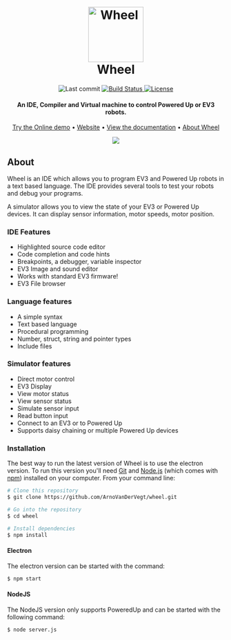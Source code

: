 <h1 align="center">
  <br>
  <a href="https://arnovandervegt.github.io/wheel/site/ide/ide.html"><img src="https://arnovandervegt.github.io/wheel/assets/icons/png/128x128.png" alt="Wheel" width="128"></a>
  <br>
  Wheel
  <br>
</h1>

<p align="center">
  <img src="https://img.shields.io/github/last-commit/ArnoVanDerVegt/wheel?color=blue" alt="Last commit">
  <a href="https://travis-ci.org/ArnoVanDerVegt/wheel">
    <img src="https://app.codeship.com/projects/582d421b-a5b5-4f7e-9d3c-99e2da0157ac/status?branch=main" alt="Build Status">
  </a>
  <a href="https://github.com/ArnoVanDerVegt/wheel/blob/master/license.txt">
    <img src="https://img.shields.io/github/license/mashape/apistatus.svg" alt="License">
  </a>
</p>

<h4 align="center">
  An IDE, Compiler and Virtual machine to control Powered Up or EV3 robots.
</h4>

<p align="center">
  <a href="https://arnovandervegt.github.io/wheel/site/ide/ide.html">Try the Online demo</a> •
  <a href="https://arnovandervegt.github.io/wheel/">Website</a> •
  <a href="https://arnovandervegt.github.io/wheel/site/docs/index.html">View the documentation</a> •
  <a href="https://github.com/ArnoVanDerVegt/wheel/wiki">About Wheel</a>
</p>

<p align="center">
  <img src="https://arnovandervegt.github.io/wheel/images/screenshot03.png"/>
</p>

## About

Wheel is an IDE which allows you to program EV3 and Powered Up robots in a text based language.
The IDE provides several tools to test your robots and debug your programs.

A simulator allows you to view the state of your EV3 or Powered Up devices.
It can display sensor information, motor speeds, motor position.

### IDE Features

- Highlighted source code editor
- Code completion and code hints
- Breakpoints, a debugger, variable inspector
- EV3 Image and sound editor
- Works with standard EV3 firmware!
- EV3 File browser

### Language features

- A simple syntax
- Text based language
- Procedural programming
- Number, struct, string and pointer types
- Include files

### Simulator features

- Direct motor control
- EV3 Display
- View motor status
- View sensor status
- Simulate sensor input
- Read button input
- Connect to an EV3 or to Powered Up
- Supports daisy chaining or multiple Powered Up devices

### Installation

The best way to run the latest version of Wheel is to use the electron version.
To run this version you'll need [Git](https://git-scm.com) and [Node.js](https://nodejs.org/en/download/) (which comes with [npm](http://npmjs.com)) installed on your computer. From your command line:

```bash
# Clone this repository
$ git clone https://github.com/ArnoVanDerVegt/wheel.git

# Go into the repository
$ cd wheel

# Install dependencies
$ npm install
```

#### Electron

The electron version can be started with the command:
```bash
$ npm start
```

#### NodeJS

The NodeJS version only supports PoweredUp and can be started with the following command:
```bash
$ node server.js
```
